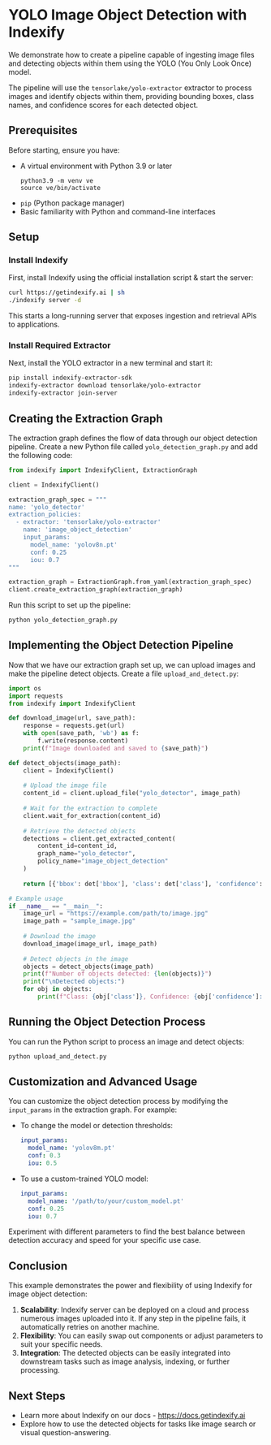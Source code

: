 # YOLO Image Object Detection with Indexify

We demonstrate how to create a pipeline capable of ingesting image files and detecting objects within them using the YOLO (You Only Look Once) model.

The pipeline will use the `tensorlake/yolo-extractor` extractor to process images and identify objects within them, providing bounding boxes, class names, and confidence scores for each detected object.

## Prerequisites

Before starting, ensure you have:

- A virtual environment with Python 3.9 or later
  ```shell
  python3.9 -m venv ve
  source ve/bin/activate
  ```
- `pip` (Python package manager)
- Basic familiarity with Python and command-line interfaces

## Setup

### Install Indexify

First, install Indexify using the official installation script & start the server:

```bash
curl https://getindexify.ai | sh
./indexify server -d
```

This starts a long-running server that exposes ingestion and retrieval APIs to applications.

### Install Required Extractor

Next, install the YOLO extractor in a new terminal and start it:

```bash
pip install indexify-extractor-sdk
indexify-extractor download tensorlake/yolo-extractor
indexify-extractor join-server
```

## Creating the Extraction Graph

The extraction graph defines the flow of data through our object detection pipeline. Create a new Python file called `yolo_detection_graph.py` and add the following code:

```python
from indexify import IndexifyClient, ExtractionGraph

client = IndexifyClient()

extraction_graph_spec = """
name: 'yolo_detector'
extraction_policies:
  - extractor: 'tensorlake/yolo-extractor'
    name: 'image_object_detection'
    input_params:
      model_name: 'yolov8n.pt'
      conf: 0.25
      iou: 0.7
"""

extraction_graph = ExtractionGraph.from_yaml(extraction_graph_spec)
client.create_extraction_graph(extraction_graph)
```

Run this script to set up the pipeline:
```bash
python yolo_detection_graph.py
```

## Implementing the Object Detection Pipeline

Now that we have our extraction graph set up, we can upload images and make the pipeline detect objects. Create a file `upload_and_detect.py`:

```python
import os
import requests
from indexify import IndexifyClient

def download_image(url, save_path):
    response = requests.get(url)
    with open(save_path, 'wb') as f:
        f.write(response.content)
    print(f"Image downloaded and saved to {save_path}")

def detect_objects(image_path):
    client = IndexifyClient()
    
    # Upload the image file
    content_id = client.upload_file("yolo_detector", image_path)
    
    # Wait for the extraction to complete
    client.wait_for_extraction(content_id)
    
    # Retrieve the detected objects
    detections = client.get_extracted_content(
        content_id=content_id,
        graph_name="yolo_detector",
        policy_name="image_object_detection"
    )
    
    return [{'bbox': det['bbox'], 'class': det['class'], 'confidence': det['features'][0]['metadata']['score']} for det in detections]

# Example usage
if __name__ == "__main__":
    image_url = "https://example.com/path/to/image.jpg"
    image_path = "sample_image.jpg"
    
    # Download the image
    download_image(image_url, image_path)
    
    # Detect objects in the image
    objects = detect_objects(image_path)
    print(f"Number of objects detected: {len(objects)}")
    print("\nDetected objects:")
    for obj in objects:
        print(f"Class: {obj['class']}, Confidence: {obj['confidence']:.2f}, Bounding Box: {obj['bbox']}")
```

## Running the Object Detection Process

You can run the Python script to process an image and detect objects:
```bash
python upload_and_detect.py
```

## Customization and Advanced Usage

You can customize the object detection process by modifying the `input_params` in the extraction graph. For example:

- To change the model or detection thresholds:
  ```yaml
  input_params:
    model_name: 'yolov8m.pt'
    conf: 0.3
    iou: 0.5
  ```

- To use a custom-trained YOLO model:
  ```yaml
  input_params:
    model_name: '/path/to/your/custom_model.pt'
    conf: 0.25
    iou: 0.7
  ```

Experiment with different parameters to find the best balance between detection accuracy and speed for your specific use case.

## Conclusion

This example demonstrates the power and flexibility of using Indexify for image object detection:

1. **Scalability**: Indexify server can be deployed on a cloud and process numerous images uploaded into it. If any step in the pipeline fails, it automatically retries on another machine.
2. **Flexibility**: You can easily swap out components or adjust parameters to suit your specific needs.
3. **Integration**: The detected objects can be easily integrated into downstream tasks such as image analysis, indexing, or further processing.

## Next Steps

- Learn more about Indexify on our docs - https://docs.getindexify.ai
- Explore how to use the detected objects for tasks like image search or visual question-answering.